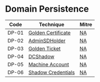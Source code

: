 # Domain Persistence

|Code     |Technique               |Mitre     |
|---------|------------------------|----------|
|DP-01   |[Golden Certificate](https://pentestlab.blog/2021/11/15/golden-certificate/)|[NA](https://attack.mitre.org/)|
|DP-02   |[AdminSDHolder](https://pentestlab.blog/2022/01/04/domain-persistence-adminsdholder/)|[NA](https://attack.mitre.org/)|
|DP-03   |[Golden Ticket](https://pentestlab.blog/2018/04/09/golden-ticket/)|[NA](https://attack.mitre.org/)|
|DP-04   |[DCShadow](https://pentestlab.blog/2018/04/16/dcshadow/)|[NA](https://attack.mitre.org/)|
|DP-05   |[Machine Account](https://pentestlab.blog/2022/01/17/domain-persistence-machine-account/)|[NA](https://attack.mitre.org/)|
|DP-06   |[Shadow Credentials](https://pentestlab.blog/2022/02/07/shadow-credentials/)|[NA](https://attack.mitre.org/)|
